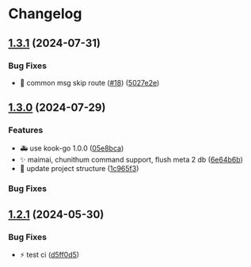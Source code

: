 # Changelog

## [1.3.1](https://github.com/Aimerny/Elix/compare/v1.3.0...v1.3.1) (2024-07-31)


### Bug Fixes

* :bug: common msg skip route ([#18](https://github.com/Aimerny/Elix/issues/18)) ([5027e2e](https://github.com/Aimerny/Elix/commit/5027e2e4d3bcffdea27e857118d1a86aaabefb0d))

## [1.3.0](https://github.com/Aimerny/Elix/compare/v1.2.1...v1.3.0) (2024-07-29)


### Features

* :ambulance: use kook-go 1.0.0 ([05e8bca](https://github.com/Aimerny/Elix/commit/05e8bca6ad251861c0b0b9b6c0f2d7264b9894f5))
* :sparkles: maimai, chunithum command support, flush meta 2 db ([6e64b6b](https://github.com/Aimerny/Elix/commit/6e64b6bc1f8737234246a608c016ee12b514073f))
* :wrench: update project structure ([1c965f3](https://github.com/Aimerny/Elix/commit/1c965f3b63977eaf5064471fffc7575affc9b3fa))


### Bug Fixes


## [1.2.1](https://github.com/Aimerny/Elix/compare/v1.2.0...v1.2.1) (2024-05-30)


### Bug Fixes

* :zap: test ci ([d5ff0d5](https://github.com/Aimerny/Elix/commit/d5ff0d5300ccde9b9fff628792557f797e390913))
